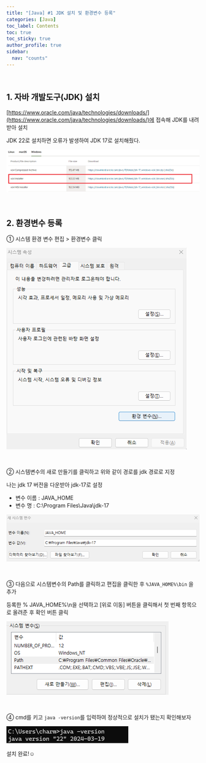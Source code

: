 ```yaml
---
title: "[Java] #1 JDK 설치 및 환경변수 등록"
categories: [Java]
toc_label: Contents
toc: true
toc_sticky: true
author_profile: true
sidebar:
  nav: "counts"
---
```


<br>

## 1. 자바 개발도구(JDK) 설치

[https://www.oracle.com/java/technologies/downloads/](https://www.oracle.com/java/technologies/downloads/)에 접속해 JDK를 내려받아 설치

JDK 22로 설치하면 오류가 발생하여 JDK 17로 설치해줬다.

![](/assets/images/2024/2024-03-20-22-59-04.png)

<br>

## 2. 환경변수 등록

① 시스템 환경 변수 편집 > 환경변수 클릭

![](/assets/images/2024/2024-03-20-21-23-57.png)

<br>

② 시스템변수의 새로 만들기를 클릭하고 위와 같이 경로를 jdk 경로로 지정

나는 jdk 17 버전을 다운받아 jdk-17로 설정

- 변수 이름 : JAVA_HOME
- 변수 명 : C:\Program Files\Java\jdk-17

![](/assets/images/2024/2024-03-20-23-01-21.png)

<br>

③ 다음으로 시스템변수의 Path를 클릭하고 편집을 클릭한 후 `%JAVA_HOME%\bin` 을 추가

등록한 % JAVA_HOME%\n을 선택하고 [위로 이동] 버튼을 클릭해서 첫 번째 항목으로 올려준 후 확인 버튼 클릭

![](/assets/images/2024/2024-03-20-21-30-31.png)

<br>

④ cmd를 키고 `java -version`를 입력하여 정상적으로 설치가 됐는지 확인해보자

![](/assets/images/2024/2024-03-20-21-33-19.png)

설치 완료!☺️

<br>
